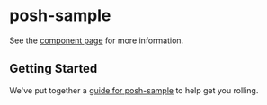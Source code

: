 posh-sample
================

See the [component page](http://bengfarrell.github.io/posh-sample) for more information.

## Getting Started

We've put together a [guide for posh-sample](http://www.polymer-project.org/docs/start/reusableelements.html) to help get you rolling.
